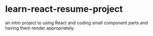 # learn-react-resume-project
an intro project to using React and coding small component parts and having them render appropriately.  
